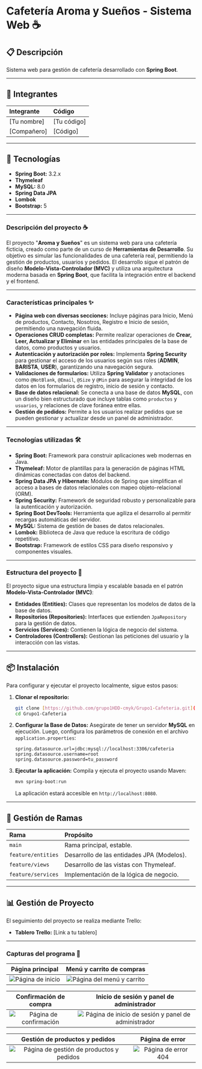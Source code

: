 # Cafetería Aroma y Sueños - Sistema Web ☕

## 📋 Descripción

Sistema web para gestión de cafetería desarrollado con **Spring Boot**.

---

## 👥 Integrantes

| Integrante | Código |
| :--- | :--- |
| [Tu nombre] | [Tu código] |
| [Compañero] | [Código] |

---

## 🚀 Tecnologías

* **Spring Boot:** 3.2.x
* **Thymeleaf**
* **MySQL:** 8.0
* **Spring Data JPA**
* **Lombok**
* **Bootstrap:** 5

---

### Descripción del proyecto ☕

El proyecto "**Aroma y Sueños**" es un sistema web para una cafetería ficticia, creado como parte de un curso de **Herramientas de Desarrollo**. Su objetivo es simular las funcionalidades de una cafetería real, permitiendo la gestión de productos, usuarios y pedidos. El desarrollo sigue el patrón de diseño **Modelo-Vista-Controlador (MVC)** y utiliza una arquitectura moderna basada en **Spring Boot**, que facilita la integración entre el backend y el frontend.

---

### Características principales ✨

* **Página web con diversas secciones:** Incluye páginas para Inicio, Menú de productos, Contacto, Nosotros, Registro e Inicio de sesión, permitiendo una navegación fluida.
* **Operaciones CRUD completas:** Permite realizar operaciones de **Crear, Leer, Actualizar y Eliminar** en las entidades principales de la base de datos, como productos y usuarios.
* **Autenticación y autorización por roles:** Implementa **Spring Security** para gestionar el acceso de los usuarios según sus roles (**ADMIN**, **BARISTA**, **USER**), garantizando una navegación segura.
* **Validaciones de formularios:** Utiliza **Spring Validator** y anotaciones como `@NotBlank`, `@Email`, `@Size` y `@Min` para asegurar la integridad de los datos en los formularios de registro, inicio de sesión y contacto.
* **Base de datos relacional:** Se conecta a una base de datos **MySQL**, con un diseño bien estructurado que incluye tablas como `productos` y `usuarios`, y relaciones de clave foránea entre ellas.
* **Gestión de pedidos:** Permite a los usuarios realizar pedidos que se pueden gestionar y actualizar desde un panel de administrador.

---

### Tecnologías utilizadas 🛠️

* **Spring Boot:** Framework para construir aplicaciones web modernas en Java.
* **Thymeleaf:** Motor de plantillas para la generación de páginas HTML dinámicas conectadas con datos del backend.
* **Spring Data JPA y Hibernate:** Módulos de Spring que simplifican el acceso a bases de datos relacionales con mapeo objeto-relacional (ORM).
* **Spring Security:** Framework de seguridad robusto y personalizable para la autenticación y autorización.
* **Spring Boot DevTools:** Herramienta que agiliza el desarrollo al permitir recargas automáticas del servidor.
* **MySQL:** Sistema de gestión de bases de datos relacionales.
* **Lombok:** Biblioteca de Java que reduce la escritura de código repetitivo.
* **Bootstrap:** Framework de estilos CSS para diseño responsivo y componentes visuales.

---

### Estructura del proyecto 📁

El proyecto sigue una estructura limpia y escalable basada en el patrón **Modelo-Vista-Controlador (MVC)**:

* **Entidades (Entities):** Clases que representan los modelos de datos de la base de datos.
* **Repositorios (Repositories):** Interfaces que extienden `JpaRepository` para la gestión de datos.
* **Servicios (Services):** Contienen la lógica de negocio del sistema.
* **Controladores (Controllers):** Gestionan las peticiones del usuario y la interacción con las vistas.

---

## 📦 Instalación

Para configurar y ejecutar el proyecto localmente, sigue estos pasos:

1.  **Clonar el repositorio:**
    ```bash
    git clone [https://github.com/grupo1HDD-cmyk/Grupo1-Cafeteria.git](https://github.com/grupo1HDD-cmyk/Grupo1-Cafeteria.git)
    cd Grupo1-Cafeteria
    ```

2.  **Configurar la Base de Datos:**
    Asegúrate de tener un servidor **MySQL** en ejecución. Luego, configura los parámetros de conexión en el archivo `application.properties`:
    ```properties
    spring.datasource.url=jdbc:mysql://localhost:3306/cafeteria
    spring.datasource.username=root
    spring.datasource.password=tu_password
    ```

3.  **Ejecutar la aplicación:**
    Compila y ejecuta el proyecto usando Maven:
    ```bash
    mvn spring-boot:run
    ```
    La aplicación estará accesible en `http://localhost:8080`.

---

## 🌿 Gestión de Ramas

| Rama | Propósito |
| :--- | :--- |
| `main` | Rama principal, estable. |
| `feature/entities` | Desarrollo de las entidades JPA (Modelos). |
| `feature/views` | Desarrollo de las vistas con Thymeleaf. |
| `feature/services` | Implementación de la lógica de negocio. |

---

## 📊 Gestión de Proyecto

El seguimiento del proyecto se realiza mediante Trello:

* **Tablero Trello:** [Link a tu tablero]

---

### Capturas del programa 📸

| Página principal | Menú y carrito de compras |
| :---: | :---: |
| ![Página de inicio](https://i.imgur.com/l6DuKOO.png) | ![Página del menú y carrito](https://i.imgur.com/nbyvgW4.png) |

| Confirmación de compra | Inicio de sesión y panel de administrador |
| :---: | :---: |
| ![Página de confirmación](https://i.imgur.com/rroIBbx.png) | ![Página de inicio de sesión y panel de administrador](https://i.imgur.com/FUmHWuZ.png) |

| Gestión de productos y pedidos | Página de error |
| :---: | :---: |
| ![Página de gestión de productos y pedidos](URL_DE_LA_IMAGEN_5) | ![Página de error 404](https://i.imgur.com/ZxwAqE0.png) |
